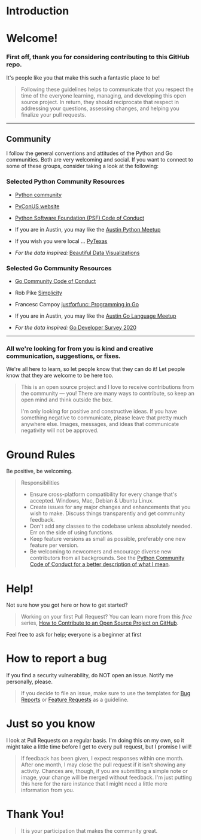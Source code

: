 # Introduction

# Welcome!

### First off, thank you for considering contributing to this GitHub repo.

It's people like you that make this such a fantastic place to be!

> Following these guidelines helps to communicate that you respect the time of the everyone learning, managing, and developing this open source project. In return, they should reciprocate that respect in addressing your questions, assessing changes, and helping you finalize your pull requests.

---

## Community

I follow the general conventions and attitudes of the Python and Go communities. Both are very welcoming and social. If you want to connect to some of these groups, consider taking a look at the following:

### Selected Python Community Resources

- [Python community][pyorg]
- [PyConUS website][pycon]
- [Python Software Foundation (PSF) Code of Conduct][pycode]
- If you are in Austin, you may like the [Austin Python Meetup][auspy]
- If you wish you were local ... [PyTexas][pytexas]
- _For the data inspired:_ [Beautiful Data Visualizations][dataviz]

  [pyorg]: (https://www.python.org/community-landing/)
  [pycon]: (https://us.pycon.org/)
  [pycode]: (https://www.python.org/psf/conduct/)
  [auspy]: (https://www.meetup.com/austinpython/)
  [pytexas]: (https://www.pytexas.org/about/pytexas/)
  [dataviz]: (https://medium.com/@abolirm/beautiful-data-visualization-in-python-537f524dd819)

### Selected Go Community Resources

- [Go Community Code of Conduct][gocode]
- Rob Pike [Simplicity][simp]
- Francesc Campoy [justforfunc: Programming in Go][jff]
- If you are in Austin, you may like the [Austin Go Language Meetup][gomeet]
- _For the data inspired:_ [Go Developer Survey 2020][gosurvey]

  [gocode]: (https://golang.org/conduct)
  [simp]: (https://www.youtube.com/watch?v=rfejph_tahm)
  [jff]: (https://www.youtube.com/c/JustForFunc/featured)
  [gosurvey]: (https://blog.golang.org/survey2020-results)
  [gomeet]: (https://www.meetup.com/atxgolang/)

---

### All we're looking for from you is kind and creative communication, suggestions, or fixes.

We're all here to learn, so let people know that they can do it! Let people know that they are welcome to be here too.

> This is an open source project and I love to receive contributions from the community — you! There are many ways to contribute, so keep an open mind and think outside the box.
>
> I'm only looking for positive and constructive ideas. If you have something negative to communicate, please leave that pretty much anywhere else. Images, messages, and ideas that communicate negativity will not be approved.

# Ground Rules

Be positive, be welcoming.

> Responsibilities
>
> - Ensure cross-platform compatibility for every change that's accepted. Windows, Mac, Debian & Ubuntu Linux.
> - Create issues for any major changes and enhancements that you wish to make. Discuss things transparently and get community feedback.
> - Don't add any classes to the codebase unless absolutely needed. Err on the side of using functions.
> - Keep feature versions as small as possible, preferably one new feature per version.
> - Be welcoming to newcomers and encourage diverse new contributors from all backgrounds. See the [Python Community Code of Conduct for a better description of what I mean](https://www.python.org/psf/codeofconduct/).

# Help!

Not sure how you got here or how to get started?

> Working on your first Pull Request? You can learn more from this _free_ series, [How to Contribute to an Open Source Project on GitHub](https://egghead.io/series/how-to-contribute-to-an-open-source-project-on-github).

Feel free to ask for help; everyone is a beginner at first

# How to report a bug

If you find a security vulnerability, do NOT open an issue. Notify me personally, please.

> If you decide to file an issue, make sure to use the templates for [Bug Reports][br] or [Feature Requests][fr] as a guideline.

# Just so you know

I look at Pull Requests on a regular basis. I'm doing this on my own, so it might take a little time before I get to every pull request, but I promise I will!

> If feedback has been given, I expect responses within one month. After one month, I may close the pull request if it isn't showing any activity. Chances are, though, if you are submitting a simple note or image, your change will be merged without feedback. I'm just putting this here for the rare instance that I might need a little more information from you.

# Thank You!

> It is your participation that makes the community great.

[br]: (.github/ISSUE_TEMPLATE/bug_report.md)
[fr]: (.github/ISSUE_TEMPLATE/feature_request.md)

